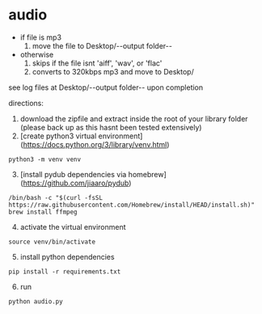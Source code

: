 # audio

* if file is mp3
  1. move the file to Desktop/--output folder--
* otherwise
  1. skips if the file isnt 'aiff', 'wav', or 'flac'
  2. converts to 320kbps mp3 and move to Desktop/<output>
 
 see log files at Desktop/--output folder-- upon completion
 
 directions:
 
 1. download the zipfile and extract inside the root of your library folder (please back up as this hasnt been tested extensively)
 2. [create python3 virtual environment] (https://docs.python.org/3/library/venv.html)
 ```
 python3 -m venv venv
 ```

 3. [install pydub dependencies via homebrew] (https://github.com/jiaaro/pydub)
 ```
 /bin/bash -c "$(curl -fsSL https://raw.githubusercontent.com/Homebrew/install/HEAD/install.sh)"
 brew install ffmpeg
 ```
 4. activate the virtual environment
 ```
 source venv/bin/activate
 ```
 5. install python dependencies
 ```
 pip install -r requirements.txt
 ```

 
 6. run
 
 ```
 python audio.py
 ```
